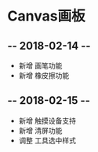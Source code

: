 # Canvas画板

## -- 2018-02-14 --

- 新增 画笔功能
- 新增 橡皮擦功能

## -- 2018-02-15 --

- 新增 触摸设备支持
- 新增 清屏功能
- 调整 工具选中样式